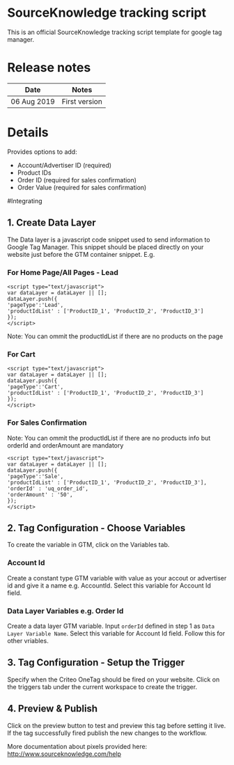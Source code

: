 # SourceKnowledge tracking script
This is an official SourceKnowledge tracking script template for google tag manager.

# Release notes
| Date | Notes |
|------|-------|
| 06 Aug 2019 | First version |

# Details
Provides options to add:
* Account/Advertiser ID (required)
* Product IDs
* Order ID (required for sales confirmation)
* Order Value (required for sales confirmation)

#Integrating
## 1. Create Data Layer
The Data layer is a javascript code snippet used to send information to Google Tag Manager. This snippet should be placed directly on your website just before the GTM container snippet. E.g. 
### For Home Page/All Pages - Lead
```
<script type="text/javascript">
var dataLayer = dataLayer || [];
dataLayer.push({
'pageType':'Lead',
'productIdList' : ['ProductID_1', 'ProductID_2', 'ProductID_3']
});
</script>
```
Note: You can ommit the productIdList if there are no products on the page

### For Cart

```
<script type="text/javascript">
var dataLayer = dataLayer || [];
dataLayer.push({
'pageType':'Cart',
'productIdList' : ['ProductID_1', 'ProductID_2', 'ProductID_3']
});
</script>
```
### For Sales Confirmation
Note: You can ommit the productIdList if there are no products info but orderId and orderAmount are mandatory
```
<script type="text/javascript">
var dataLayer = dataLayer || [];
dataLayer.push({
'pageType':'Sale',
'productIdList' : ['ProductID_1', 'ProductID_2', 'ProductID_3'],
'orderId' : 'uq_order_id',
'orderAmount' : '50',
});
</script>
```

## 2. Tag Configuration - Choose Variables
To create the variable in GTM, click on the Variables tab. 
### Account Id
Create a constant type GTM variable with value as your accout or advertiser id and give it a name e.g. AccountId. Select this variable for Account Id field. 
### Data Layer Variables e.g. Order Id
Create a data layer GTM variable. Input `orderId` defined in step 1 as `Data Layer Variable Name`. Select this variable for Account Id field. Follow this for other vriables. 

## 3. Tag Configuration - Setup the Trigger
Specify when the Criteo OneTag should be fired on your website. Click on the triggers tab under the current workspace to create the trigger.


## 4. Preview & Publish
Click on the preview button to test and preview this tag before setting it live. If the tag successfully fired publish the new changes to the workflow.

More documentation about pixels provided here: http://www.sourceknowledge.com/help
